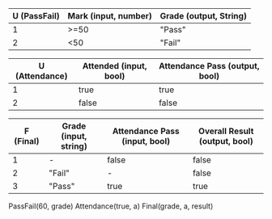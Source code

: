 |U (PassFail) |Mark (input, number) |Grade (output, String)|
|---|---|---|
|1|>=50|"Pass"|
|2|<50|"Fail"|

|U (Attendance)|Attended (input, bool)|Attendance Pass (output, bool)|
|---|---|---|
|1|true|true|
|2|false|false|

|F (Final)|Grade (input, string)|Attendance Pass (input, bool)|Overall Result (output, bool)|
|---|---|---|---|
|1|-|false|false|
|2|"Fail"|-|false|
|3|"Pass"|true|true|

PassFail(60, grade)
Attendance(true, a)
Final(grade, a, result)